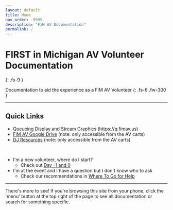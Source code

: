 ```yaml
---
layout: default
title: Home
nav_order: -9999
description: "FiM AV Documentation"
permalink: /
---
```


# FIRST in Michigan AV Volunteer Documentation
{: .fs-9 }

Documentation to aid the experience as a FiM AV Volunteer
{: .fs-6 .fw-300 }

---

## Quick Links

- [Queueing Display and Stream Graphics](https://q.fimav.us) (https://q.fimav.us)
- [FiM AV Google Drive](https://drive.google.com/drive/u/0/folders/0AE4tkBWqgMJGUk9PVA) (note: only accessible from the AV carts)
- [DJ Resources](https://drive.google.com/drive/folders/1-dUEByNP5_U1e5EfbRJBeS1Eez3ehOVi?usp=drive_link) (note: only accessible from the AV carts)

&nbsp;

- I'm a new volunteer, where do I start?
  - Check out [Day -1 and 0](docs/day--1-and-0)
- I'm at the event and I have a question but I don't know who to ask
  - Check our recommendations in [Where To Go for Help](docs/where-to-go-for-help)

---

There's more to see! If you're browsing this site from your phone, click the 'menu' button at the top right of the page to see all documentation or search for something specific.
